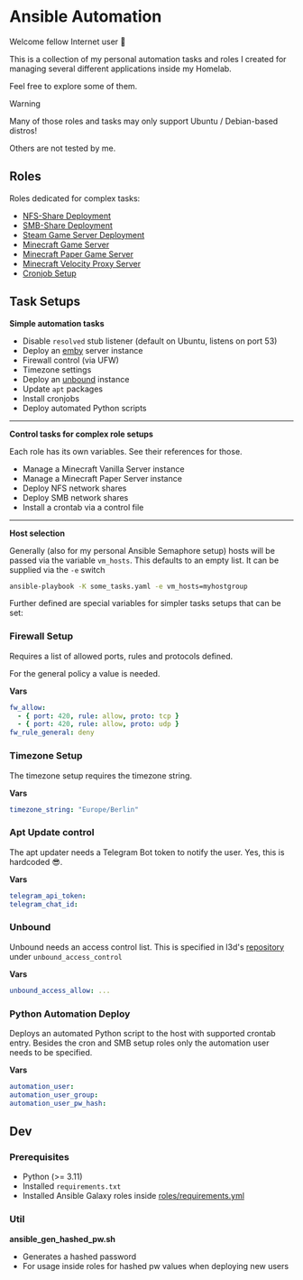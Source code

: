 # Ansible Automation

Welcome fellow Internet user 👋

This is a collection of my personal automation tasks and roles I created
for managing several different applications inside my Homelab.

Feel free to explore some of them.

> [!WARNING]
> Many of those roles and tasks may only support Ubuntu / Debian-based distros!
> 
> Others are not tested by me.

## Roles

Roles dedicated for complex tasks:

- [NFS-Share Deployment](nfs_setup/README.md)
- [SMB-Share Deployment](smb_setup/README.md)
- [Steam Game Server Deployment](steam_server/README.md)
- [Minecraft Game Server](mc_vanilla/README.md)
- [Minecraft Paper Game Server](mc_paper/README.md)
- [Minecraft Velocity Proxy Server](mc_velocity/README.md)
- [Cronjob Setup](cron_job/README.md)

## Task Setups

**Simple automation tasks**

- Disable `resolved` stub listener (default on Ubuntu, listens on port 53)
- Deploy an [emby](https://emby.media/) server instance
- Firewall control (via UFW)
- Timezone settings
- Deploy an [unbound](https://www.nlnetlabs.nl/projects/unbound/about/) instance
- Update `apt` packages
- Install cronjobs
- Deploy automated Python scripts

---

**Control tasks for complex role setups**

Each role has its own variables. See their references for those.

- Manage a Minecraft Vanilla Server instance
- Manage a Minecraft Paper Server instance
- Deploy NFS network shares
- Deploy SMB network shares
- Install a crontab via a control file

---

**Host selection**

Generally (also for my personal Ansible Semaphore setup) hosts will be passed
via the variable `vm_hosts`. This defaults to an empty list. It can be supplied
via the `-e` switch
```bash
ansible-playbook -K some_tasks.yaml -e vm_hosts=myhostgroup
```

Further defined are special variables for simpler tasks setups that can be set:

### Firewall Setup
Requires a list of allowed ports, rules and protocols defined.

For the general policy a value is needed.

**Vars**
```yaml
fw_allow:
  - { port: 420, rule: allow, proto: tcp }
  - { port: 420, rule: allow, proto: udp }
fw_rule_general: deny
```

### Timezone Setup
The timezone setup requires the timezone string.

**Vars**
```yaml
timezone_string: "Europe/Berlin"
```

### Apt Update control
The apt updater needs a Telegram Bot token to notify the user. Yes, this is
hardcoded 😎.

**Vars**
```yaml
telegram_api_token:
telegram_chat_id: 
```

### Unbound
Unbound needs an access control list. This is specified in l3d's
[repository](https://github.com/roles-ansible/ansible_role_unbound) under
`unbound_access_control`

**Vars**
```yaml
unbound_access_allow: ...
```

### Python Automation Deploy
Deploys an automated Python script to the host with supported crontab entry.
Besides the cron and SMB setup roles only the automation user needs to be
specified.

**Vars**
```yaml
automation_user:
automation_user_group:
automation_user_pw_hash:
```

## Dev
### Prerequisites
- Python (>= 3.11)
- Installed `requirements.txt`
- Installed Ansible Galaxy roles inside [roles/requirements.yml](roles/requirements.yml)

### Util
**ansible_gen_hashed_pw.sh**

- Generates a hashed password
- For usage inside roles for hashed pw values when deploying new users

